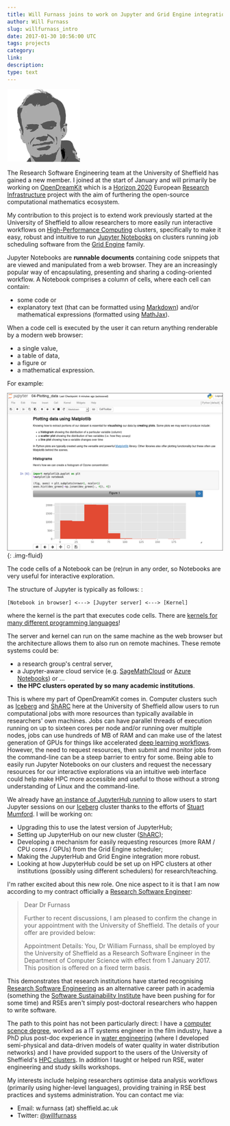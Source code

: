 ```yaml
---
title: Will Furnass joins to work on Jupyter and Grid Engine integration 
author: Will Furnass 
slug: willfurnass_intro 
date: 2017-01-30 10:56:00 UTC 
tags: projects 
category: 
link: 
description: 
type: text 
---
```


![Will Furnass](/assets/images/willfurnass.png)

The Research Software Engineering team at the University of Sheffield
has gained a new member. I joined at the start of January and will
primarily be working on [OpenDreamKit](https://opendreamkit.org/) which
is a [Horizon 2020](https://ec.europa.eu/programmes/horizon2020/)
European [Research
Infrastructure](https://ec.europa.eu/programmes/horizon2020/en/h2020-section/european-research-infrastructures-including-e-infrastructures)
project with the aim of furthering the open-source computational
mathematics ecosystem.

My contribution to this project is to extend work previously started at
the University of Sheffield to allow researchers to more easily run
interactive workflows on [High-Performance
Computing](https://en.wikipedia.org/wiki/High-performance_computing)
clusters, specifically to make it easy, robust and intuitive to run
[Jupyter
Notebooks](http://jupyter-notebook-beginner-guide.readthedocs.io/en/latest/what_is_jupyter.html)
on clusters running job scheduling software from the [Grid
Engine](https://arc.liv.ac.uk/trac/SGE) family.

Jupyter Notebooks are **runnable documents** containing code snippets
that are viewed and manipulated from a web browser. They are an
increasingly popular way of encapsulating, presenting and sharing a
coding-oriented workflow. A Notebook comprises a column of cells, where
each cell can contain:

-   some code or
-   explanatory text (that can be formatted using
    [Markdown](https://en.wikipedia.org/wiki/Markdown)) and/or
    mathematical expressions (formatted using
    [MathJax](https://www.mathjax.org/)).

When a code cell is executed by the user it can return anything
renderable by a modern web browser:

-   a single value,
-   a table of data,
-   a figure or
-   a mathematical expression.

For example:

![image](/assets/images/jupyter_notebook_example.png){: .img-fluid}

The code cells of a Notebook can be (re)run in any order, so Notebooks
are very useful for interactive exploration.

The structure of Jupyter is typically as follows: :

    [Notebook in browser] <---> [Jupyter server] <---> [Kernel]

where the kernel is the part that executes code cells. There are
[kernels for many different programming
languages](https://github.com/jupyter/jupyter/wiki/Jupyter-kernels)!

The server and kernel can run on the same machine as the web browser but
the architecture allows them to also run on remote machines. These
remote systems could be:

-   a research group's central server,
-   a Jupyter-aware cloud service (e.g.
    [SageMathCloud](https://cocalc.com/settings) or [Azure
    Notebooks](https://notebooks.azure.com/)) or ...
-   **the HPC clusters operated by so many academic institutions**.

This is where my part of OpenDreamKit comes in. Computer clusters such
as [Iceberg](http://docs.hpc.shef.ac.uk/en/latest/iceberg/index.html)
and [ShARC](http://docs.hpc.shef.ac.uk/en/latest/sharc/index.html) here
at the University of Sheffield allow users to run computational jobs
with more resources than typically available in researchers' own
machines. Jobs can have parallel threads of execution running on up to
sixteen cores per node and/or running over multiple nodes, jobs can use
hundreds of MB of RAM and can make use of the latest generation of GPUs
for things like accelerated [deep learning
workflows](http://www.acrc.com/deep-learning/). However, the need to
request resources, then submit and monitor jobs from the command-line
can be a steep barrier to entry for some. Being able to easily run
Jupyter Notebooks on our clusters and request the necessary resources
for our interactive explorations via an intuitive web interface could
help make HPC more accessible and useful to those without a strong
understanding of Linux and the command-line.

We already have [an instance of JupyterHub
running](http://docs.hpc.shef.ac.uk/en/latest/hpc/jupyterhub.html) to
allow users to start Jupyter sessions on our
[Iceberg](http://docs.hpc.shef.ac.uk/en/latest/iceberg/index.html)
cluster thanks to the efforts of [Stuart
Mumford](http://stuartmumford.uk/). I will be working on:

-   Upgrading this to use the latest version of JupyterHub;
-   Setting up JupyterHub on our new cluster
    ([ShARC](http://docs.hpc.shef.ac.uk/en/latest/sharc/index.html));
-   Developing a mechanism for easily requesting resources (more RAM /
    CPU cores / GPUs) from the Grid Engine scheduler;
-   Making the JupyterHub and Grid Engine integration more robust.
-   Looking at how JupyterHub could be set up on HPC clusters at other
    institutions (possibly using different schedulers) for
    research/teaching.

I'm rather excited about this new role. One nice aspect to it is that I
am now according to my contract officially a [Research Software
Engineer](https://rse.ac.uk/):

> Dear Dr Furnass
>
> Further to recent discussions, I am pleased to confirm the change in
> your appointment with the University of Sheffield. The details of your
> offer are provided below:
>
> Appointment Details: You, Dr William Furnass, shall be employed by the
> University of Sheffield as a Research Software Engineer in the
> Department of Computer Science with effect from 1 January 2017. This
> position is offered on a fixed term basis.

This demonstrates that research institutions have started recognising
[Research Software Engineering](https://rse.ac.uk/who/) as an
alternative career path in academia (something the [Software
Sustainability Institute](https://www.software.ac.uk/) have been pushing
for for some time) and RSEs aren't simply post-doctoral researchers who
happen to write software.

The path to this point has not been particularly direct: I have a
[computer scence degree](https://engineering.leeds.ac.uk/computing),
worked as a IT systems engineer in the film industry, have a PhD plus
post-doc experience in [water
engineering](https://www.sheffield.ac.uk/civil/) (where I developed
semi-physical and data-driven models of water quality in water
distribution networks) and I have provided support to the users of the
University of Sheffield's [HPC clusters](http://docs.hpc.shef.ac.uk/).
In addition I taught or helped run RSE, water engineering and study
skills workshops.

My interests include helping researchers optimise data analysis
workflows (primarily using higher-level languages), providing training
in RSE best practices and systems administration. You can contact me
via:

-   Email: w.furnass (at) sheffield.ac.uk
-   Twitter: [@willfurnass](https://twitter.com/willfurnass)

